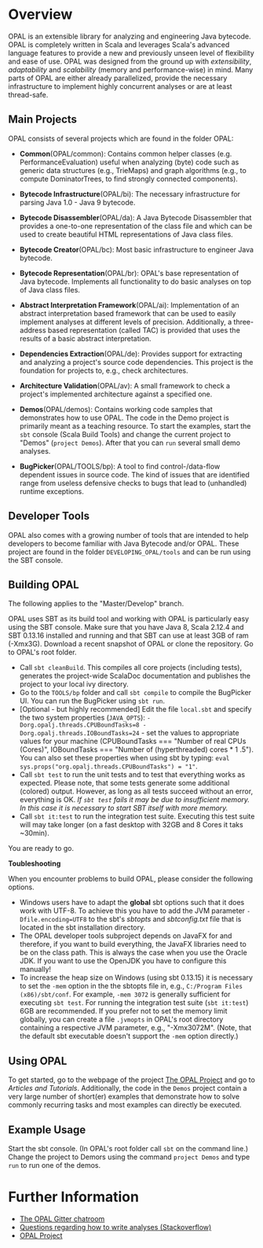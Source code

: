 # Overview
OPAL is an extensible library for analyzing and engineering Java bytecode. OPAL is completely written in Scala and leverages Scala's
advanced language features to provide a new and previously unseen level of flexibility and ease of use.
OPAL was designed from the ground up with *extensibility*, *adaptability* and *scalability* (memory and performance-wise) in mind. Many parts of OPAL are either already parallelized, provide the necessary infrastructure to implement highly concurrent analyses or are at least thread-safe.

## Main Projects
OPAL consists of several projects which are found in the folder OPAL:

* **Common**(OPAL/common): Contains common helper classes (e.g. PerformanceEvaluation) useful when analyzing (byte) code such as generic data structures (e.g., TrieMaps) and graph algorithms (e.g., to compute DominatorTrees, to find strongly connected components).

* **Bytecode Infrastructure**(OPAL/bi): The necessary infrastructure for parsing Java 1.0 - Java 9 bytecode.

* **Bytecode Disassembler**(OPAL/da): A Java Bytecode Disassembler that provides a one-to-one representation of the class file and which can be used to create beautiful HTML representations of Java class files.

* **Bytecode Creator**(OPAL/bc): Most basic infrastructure to engineer Java bytecode.

* **Bytecode Representation**(OPAL/br): OPAL's base representation of Java bytecode. Implements all functionality to do basic analyses on top of Java class files.

* **Abstract Interpretation Framework**(OPAL/ai): Implementation of an abstract interpretation based framework that can be used to easily implement analyses at different levels of precision. Additionally, a three-address based representation (called TAC) is provided that uses the results of a basic abstract interpretation.

* **Dependencies Extraction**(OPAL/de): Provides support for extracting and analyzing a project's source code dependencies. This project is the foundation for projects to, e.g., check architectures.

* **Architecture Validation**(OPAL/av): A small framework to check a project's implemented architecture against a specified one.

* **Demos**(OPAL/demos): Contains working code samples that demonstrates how to use OPAL. The code in the Demo project is primarily meant as a teaching resource. To start the examples, start the `sbt` console (Scala Build Tools) and change the current project to "Demos" (`project Demos`). After that you can `run` several small demo analyses.

* **BugPicker**(OPAL/TOOLS/bp): A tool to find control-/data-flow dependent issues in source code. The kind of issues that are identified range from useless defensive checks to bugs that lead to (unhandled) runtime exceptions.

## Developer Tools

OPAL also comes with a growing number of tools that are intended to help developers to become familiar with Java Bytecode and/or OPAL. These project are found in the folder `DEVELOPING_OPAL/tools` and can be run using the SBT console.

## Building OPAL
The following applies to the "Master/Develop" branch.

OPAL uses SBT as its build tool and working with OPAL is particularly easy using the SBT console.
Make sure that you have Java 8, Scala 2.12.4 and SBT 0.13.16 installed and running and that SBT can use at least 3GB of ram (-Xmx3G). Download a recent snapshot of OPAL or clone the repository.
Go to OPAL's root folder.

* Call `sbt cleanBuild`. This compiles all core projects (including tests), generates the project-wide ScalaDoc documentation and publishes the project to your local ivy directory.
* Go to the `TOOLS/bp` folder and call `sbt compile` to compile the BugPicker UI. You can run the BugPicker using `sbt run`.
* [Optional - but highly recommended] Edit the file `local.sbt` and specify the two system properties (`JAVA_OPTS`): `-Dorg.opalj.threads.CPUBoundTasks=8
-Dorg.opalj.threads.IOBoundTasks=24` - set the values to appropriate values for your machine (CPUBoundTasks === "Number of real CPUs (Cores)", IOBoundTasks === "Number of (hyperthreaded) cores * 1 .5"). You can also set these properties when using sbt by typing: `eval sys.props("org.opalj.threads.CPUBoundTasks") = "1"`.
* Call `sbt test` to run the unit tests and to test that everything works as expected. Please note, that some tests generate some additional (colored) output. However, as long as all tests succeed without an error, everything is OK. *If `sbt test` fails it may be due to insufficient memory. In this case it is necessary to start SBT itself with more memory.*
* Call `sbt it:test` to run the integration test suite. Executing this test suite will may take longer (on a fast desktop with 32GB and 8 Cores it taks ~30min).

You are ready to go.

**Toubleshooting**

When you encounter problems to build OPAL, please consider the following options.

 - Windows users have to adapt the __global__ sbt options such that it does work with UTF-8. To achieve this you have to add the JVM parameter `-Dfile.encoding=UTF8` to the sbt's _sbtopts_ and _sbtconfig.txt_ file that is located in the sbt installation directory.
 - The OPAL developer tools subproject depends on JavaFX for and therefore, if you want to build everything, the JavaFX libraries need to be on the class path. This is always the case when you use the Oracle JDK. If you want to use the OpenJDK you have to configure this manually!
 - To increase the heap size on Windows (using sbt 0.13.15) it is necessary to set the `-mem` option in the the sbtopts file in, e.g., `C:/Program Files (x86)/sbt/conf`. For example, `-mem 3072` is generally sufficient for executing `sbt test`. For running the integration test suite (`sbt it:test`) 6GB are recommended. If you prefer not to set the memory limit globally, you can create a file `.jvmopts` in OPAL's root directory containing a respective JVM parameter, e.g., "-Xmx3072M". (Note, that the default sbt executable doesn't support the `-mem` option directly.)

## Using OPAL
To get started, go to the webpage of the project [The OPAL Project](http://www.opal-project.de) and go to *Articles and Tutorials*. Additionally, the code in the `Demos` project contain a very large number of short(er) examples that demonstrate how to solve commonly recurring tasks and most examples can directly be executed.

## Example Usage
Start the sbt console. (In OPAL's root folder call `sbt` on the command line.)
Change the project to Demors using the command `project Demos` and type `run` to run one of the demos.

# Further Information
* [The OPAL Gitter chatroom](https://gitter.im/OPAL-Project)
* [Questions regarding how to write analyses (Stackoverflow)](http://stackoverflow.com/questions/tagged/opal-framework?sort=newest)
* [OPAL Project](http://www.opal-project.de)
